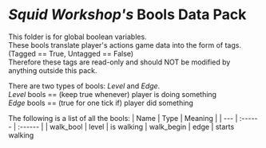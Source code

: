 # _Squid Workshop's_ Bools Data Pack

This folder is for global boolean variables. \
These bools translate player's actions game data into the form of tags. \
(Tagged == True, Untagged == False) \
Therefore these tags are read-only and should NOT be modified by anything outside this pack.

There are two types of bools: _Level_ and _Edge_. \
_Level_ bools == (keep true whenever) player is doing something\
_Edge_ bools == (true for one tick if) player did something

The following is a list of all the bools:
| Name | Type | Meaning |
| --- | :------ | :------ |
| walk_bool | level | is walking
| walk_begin | edge | starts walking
